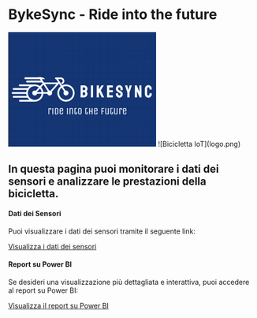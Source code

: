 # BykeSync - Ride into the future
<img src="logo.png" alt="Bicicletta IoT" width="300">
![Bicicletta IoT](logo.png)

## In questa pagina puoi monitorare i dati dei sensori e analizzare le prestazioni della bicicletta.

#### Dati dei Sensori

Puoi visualizzare i dati dei sensori tramite il seguente link:

[Visualizza i dati dei sensori](https://aliceee15.github.io/BykeSync/file1.html)

#### Report su Power BI

Se desideri una visualizzazione più dettagliata e interattiva, puoi accedere al report su Power BI:

[Visualizza il report su Power BI](https://aliceee15.github.io/BykeSync//report-github.html)



